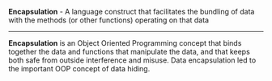 **Encapsulation** - A language construct that facilitates the bundling of data with the methods (or other functions) operating on that data

---

**Encapsulation** is an Object Oriented Programming concept that binds together the data and functions that manipulate the data, and that keeps both safe from outside interference and misuse. Data encapsulation led to the important OOP concept of data hiding.

